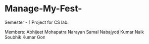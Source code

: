 # Manage-My-Fest-
Semester - 1 Project for CS lab.

Members:
Abhijeet Mohapatra 
Narayan Samal 
Nabajyoti Kumar Naik
Soubhik Kumar Gon
